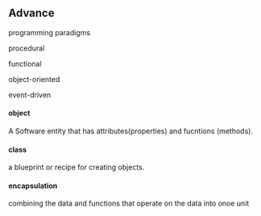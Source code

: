 ## Advance


programming paradigms

procedural

functional

object-oriented

event-driven




#### object
A Software entity that has attributes(properties) and fucntions (methods).



#### class 
a blueprint or recipe for creating objects.



#### encapsulation
combining  the data and  functions that operate on the data into onoe unit

